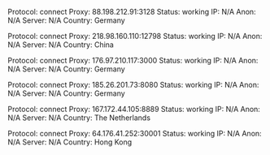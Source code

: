 Protocol: connect
Proxy: 88.198.212.91:3128
Status: working
IP: N/A
Anon: N/A
Server: N/A
Country: Germany

Protocol: connect
Proxy: 218.98.160.110:12798
Status: working
IP: N/A
Anon: N/A
Server: N/A
Country: China

Protocol: connect
Proxy: 176.97.210.117:3000
Status: working
IP: N/A
Anon: N/A
Server: N/A
Country: Germany

Protocol: connect
Proxy: 185.26.201.73:8080
Status: working
IP: N/A
Anon: N/A
Server: N/A
Country: Germany

Protocol: connect
Proxy: 167.172.44.105:8889
Status: working
IP: N/A
Anon: N/A
Server: N/A
Country: The Netherlands

Protocol: connect
Proxy: 64.176.41.252:30001
Status: working
IP: N/A
Anon: N/A
Server: N/A
Country: Hong Kong

